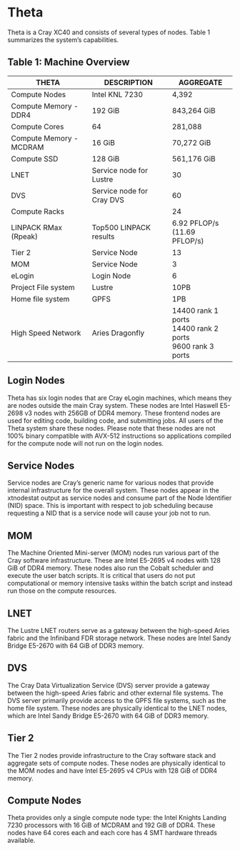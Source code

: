 # Theta

Theta is a Cray XC40 and consists of several types of nodes. Table 1 summarizes the system’s capabilities.

## Table 1: Machine Overview

| THETA                     | DESCRIPTION                     |AGGREGATE                                                            |
|---------------------------|---------------------------------|---------------------------------------------------------------------|
| Compute Nodes             | Intel KNL 7230	              | 4,392                                                               |
| Compute Memory - DDR4	    | 192 GiB	                      | 843,264 GiB                                                         |  
| Compute Cores             | 64                              | 281,088                                                             | 
| Compute Memory - MCDRAM	| 16 GiB	                      | 70,272 GiB                                                          |
| Compute SSD	            | 128 GiB	                      | 561,176 GiB                                                         |
| LNET                      | Service node for Lustre	      | 30                                                                  | 
| DVS                       | Service node for Cray DVS	      | 60                                                                  | 
| Compute Racks	            | 	                              | 24                                                                  | 
| LINPACK RMax (Rpeak)	    | Top500 LINPACK results          | 6.92 PFLOP/s<br/>(11.69 PFLOP/s)                                    | 
| Tier 2	                | Service Node                    | 13	                                                                | 
| MOM                       | Service Node	                  | 3                                                                   |
| eLogin                    | Login Node                      | 6                                                                   |
| Project File system	    | Lustre                          | 10PB                                                                |
| Home file system	        | GPFS                            | 1PB                                                                 |
| High Speed Network	    | Aries Dragonfly                 | 14400 rank 1 ports<br/>14400 rank 2 ports<br/>9600 rank 3 ports     |

## Login Nodes
Theta has six login nodes that are Cray eLogin machines, which means they are nodes outside the main Cray system. These nodes are Intel Haswell E5-2698 v3 nodes with 256GB of DDR4 memory. These frontend nodes are used for editing code, building code, and submitting jobs. All users of the Theta system share these nodes. Please note that these nodes are not 100% binary compatible with AVX-512 instructions so applications compiled for the compute node will not run on the login nodes.

## Service Nodes
Service nodes are Cray’s generic name for various nodes that provide internal infrastructure for the overall system. These nodes appear in the xtnodestat output as service nodes and consume part of the Node Identifier (NID) space. This is important with respect to job scheduling because requesting a NID that is a service node will cause your job not to run.

## MOM
The Machine Oriented Mini-server (MOM) nodes run various part of the Cray software infrastructure. These are Intel E5-2695 v4 nodes with 128 GiB of DDR4 memory. These nodes also run the Cobalt scheduler and execute the user batch scripts. It is critical that users do not put computational or memory intensive tasks within the batch script and instead run those on the compute resources.

## LNET
The Lustre LNET routers serve as a gateway between the high-speed Aries fabric and the Infiniband FDR storage network. These nodes are Intel Sandy Bridge E5-2670 with 64 GiB of DDR3 memory.

## DVS
The Cray Data Virtualization Service (DVS) server provide a gateway between the high-speed Aries fabric and other external file systems. The DVS server primarily provide access to the GPFS file systems, such as the home file system. These nodes are physically identical to the LNET nodes, which are Intel Sandy Bridge E5-2670 with 64 GiB of DDR3 memory.

## Tier 2
The Tier 2 nodes provide infrastructure to the Cray software stack and aggregate sets of compute nodes. These nodes are physically identical to the MOM nodes and have Intel E5-2695 v4 CPUs with 128 GiB of DDR4 memory.

## Compute Nodes
Theta provides only a single compute node type: the Intel Knights Landing 7230 processors with 16 GiB of MCDRAM and 192 GiB of DDR4. These nodes have 64 cores each and each core has 4 SMT hardware threads available.
